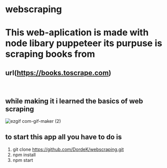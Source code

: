 # webscraping

# This web-aplication is made with node libary puppeteer its purpuse is scraping books from
                                                                                          

## url(https://books.toscrape.com)
 <br/>

 ##  while making it i learned the basics of web scraping
 
 
 
 ![ezgif com-gif-maker (2)](https://user-images.githubusercontent.com/69770580/116718450-e038a600-a9d1-11eb-8f4b-e0c4fa200a42.gif)

 
 
 ## to start this app all you have to do is 
  
  1. git clone https://github.com/DordeK/webscraping.git
  2. npm install 
  3. npm start
